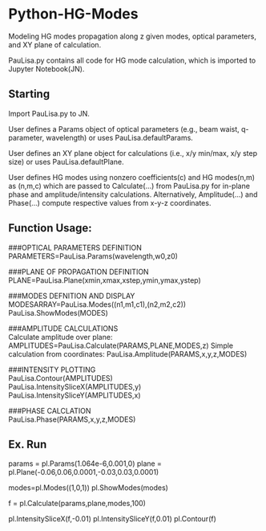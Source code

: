 # Python-HG-Modes
Modeling HG modes propagation along z given modes, optical parameters, and XY plane of calculation.

PauLisa.py contains all code for HG mode calculation, which is imported to Jupyter Notebook(JN).

## Starting
Import PauLisa.py to JN.

User defines a Params object of optical parameters (e.g., beam waist, q-parameter, wavelength) or uses PauLisa.defaultParams.

User defines an XY plane object for calculations (i.e., x/y min/max, x/y step size) or uses PauLisa.defaultPlane.

User defines HG modes using nonzero coefficients(c) and HG modes(n,m) as (n,m,c) which are passed to Calculate(...) from PauLisa.py for in-plane phase and amplitude/intensity calculations. Alternatively, Amplitude(...) and Phase(...) compute respective values from x-y-z coordinates.


## Function Usage:
###OPTICAL PARAMETERS DEFINITION     
 PARAMETERS=PauLisa.Params(wavelength,w0,z0)

###PLANE OF PROPAGATION DEFINITION     
 PLANE=PauLisa.Plane(xmin,xmax,xstep,ymin,ymax,ystep) 

###MODES DEFNITION AND DISPLAY     
 MODESARRAY=PauLisa.Modes((n1,m1,c1),(n2,m2,c2))     
 PauLisa.ShowModes(MODES) 

###AMPLITUDE CALCULATIONS     
 Calculate amplitude over plane: AMPLITUDES=PauLisa.Calculate(PARAMS,PLANE,MODES,z) 
 Simple calculation from coordinates: PauLisa.Amplitude(PARAMS,x,y,z,MODES) 

###INTENSITY PLOTTING     
 PauLisa.Contour(AMPLITUDES)     
 PauLisa.IntensitySliceX(AMPLITUDES,y)     
 PauLisa.IntensitySliceY(AMPLITUDES,x) 

###PHASE CALCLATION     
 PauLisa.Phase(PARAMS,x,y,z,MODES) 

## Ex. Run
params = pl.Params(1.064e-6,0.001,0)
plane = pl.Plane(-0.06,0.06,0.0001,-0.03,0.03,0.0001)

modes=pl.Modes((1,0,1))
pl.ShowModes(modes)

f = pl.Calculate(params,plane,modes,100)

pl.IntensitySliceX(f,-0.01)
pl.IntensitySliceY(f,0.01)
pl.Contour(f)
